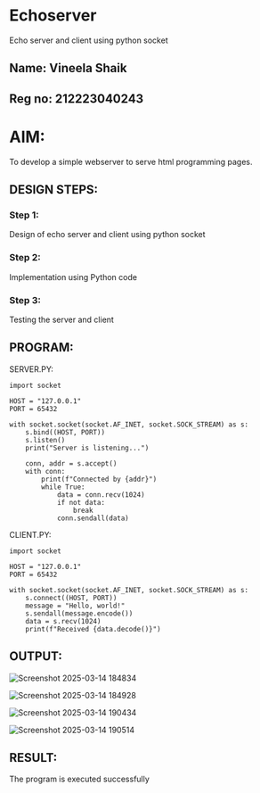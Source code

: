 # Echoserver
Echo server and client using python socket
## Name: Vineela Shaik
## Reg no: 212223040243
# AIM:

To develop a simple webserver to serve html programming pages.

## DESIGN STEPS:

### Step 1:

Design of echo server and client using python socket

### Step 2:

Implementation using Python code

### Step 3:

Testing the server and client 

## PROGRAM:

SERVER.PY:
~~~
import socket

HOST = "127.0.0.1"
PORT = 65432

with socket.socket(socket.AF_INET, socket.SOCK_STREAM) as s:
    s.bind((HOST, PORT))
    s.listen()
    print("Server is listening...")

    conn, addr = s.accept()
    with conn:
        print(f"Connected by {addr}")
        while True:
            data = conn.recv(1024)
            if not data:
                break
            conn.sendall(data)
~~~
CLIENT.PY:
~~~
import socket

HOST = "127.0.0.1"
PORT = 65432

with socket.socket(socket.AF_INET, socket.SOCK_STREAM) as s:
    s.connect((HOST, PORT))
    message = "Hello, world!"
    s.sendall(message.encode())
    data = s.recv(1024)
    print(f"Received {data.decode()}")
~~~
## OUTPUT:

![Screenshot 2025-03-14 184834](https://github.com/user-attachments/assets/84533438-45a7-4c14-97cf-8b06aa1bd1d4)

![Screenshot 2025-03-14 184928](https://github.com/user-attachments/assets/eb3bb58f-2e9a-4cfa-b2d2-541b1b938517)

![Screenshot 2025-03-14 190434](https://github.com/user-attachments/assets/adb15e36-93d4-49a6-831b-3301dcb33a6c)

![Screenshot 2025-03-14 190514](https://github.com/user-attachments/assets/87c3eb8a-2f34-48f2-9724-d4f1e55e3911)


## RESULT:
The program is executed successfully
